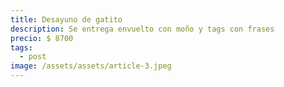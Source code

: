 ```yaml
---
title: Desayuno de gatito
description: Se entrega envuelto con moño y tags con frases
precio: $ 8700
tags:
  - post
image: /assets/assets/article-3.jpeg
---
```

